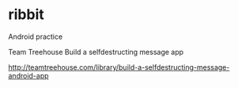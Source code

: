 ribbit
======

Android practice

Team Treehouse
Build a selfdestructing message app

http://teamtreehouse.com/library/build-a-selfdestructing-message-android-app
